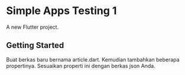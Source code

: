 # Simple Apps Testing 1

A new Flutter project.

## Getting Started

Buat berkas baru bernama article.dart. Kemudian tambahkan beberapa propertinya. Sesuaikan properti ini dengan berkas json Anda.
